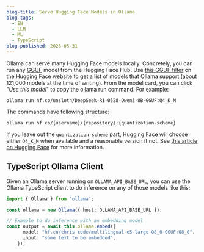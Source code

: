 ```yaml
---
blog-title: Serve Hugging Face Models in Ollama
blog-tags:
  - EN
  - LLM
  - ML
  - TypeScript
blog-published: 2025-05-31
---
```


Ollama can serve many Hugging Face models locally. Concretely, you can run any [GGUF](https://github.com/ggml-org/ggml/blob/master/docs/gguf.md) model from the Hugging Face Hub. Use [this GGUF filter](https://huggingface.co/models?library=gguf) on the Hugging Face website to get a list of models that Ollama support  (about 121,000 models at the time of writing). From the model card, you can click "*Use this model*" to copy the ollama run command. For example:

```
ollama run hf.co/unsloth/DeepSeek-R1-0528-Qwen3-8B-GGUF:Q4_K_M
```

The commands have following structure:

```
ollama run hf.co/{username}/{repository}:{quantization-scheme}
```

If you leave out the `quantization-scheme` part, Hugging Face will choose either `Q4_K_M` when available and a reasonable version if not. See [this article on Hugging Face](https://huggingface.co/docs/hub/ollama) for more information.

## TypeScript Ollama Client

Given an Ollama server running on `OLLAMA_API_BASE_URL`, you can use the Ollama TypeScript client to do inference on any of those models like this:

```ts
import { Ollama } from 'ollama';

const ollama = new Ollama({ host: OLLAMA_API_BASE_URL });

// Example to do inference with an embedding model
const output = await this.ollama.embed({
      model: "hf.co/chris-code/multilingual-e5-large-Q8_0-GGUF:Q8_0",
      input: "some text to be embedded",
    });
```

